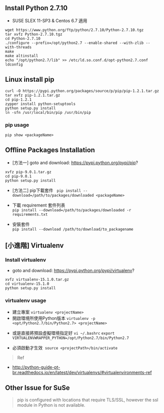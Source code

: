 
## Install Python 2.7.10

+ SUSE SLEX 11-SP3 & Centos 6.7 適用
```shell=
wget https://www.python.org/ftp/python/2.7.10/Python-2.7.10.tgz
tar xvfz Python-2.7.10.tgz
cd Python-2.7.10
./configure --prefix=/opt/python2.7 --enable-shared --with-zlib --with-threads
make
make altinstall
echo "/opt/python2.7/lib" >> /etc/ld.so.conf.d/opt-python2.7.conf
ldconfig
```

## Linux install pip

```shell=
curl -O https://pypi.python.org/packages/source/p/pip/pip-1.2.1.tar.gz
tar xvfz pip-1.2.1.tar.gz
cd pip-1.2.1
zypper install python-setuptools
python setup.py install
ln -sfn /usr/local/bin/pip /usr/bin/pip
```
### pip usage

```shell=
pip show <packageName>
```



## Offline Packages Installation

+ [方法一] goto and download: https://pypi.python.org/pypi/pip?

```shell=
xvfz pip-9.0.1.tar.gz
cd pip-9.0.1
python setup.py install
```

+ [方法二] pip下載套件  
`pip install --download=/path/to/packages/downloaded <packageName>`

+ 下載 requirement 套件列表  
`pip install --download=/path/to/packages/downloaded -r requirements.txt`

+ 安裝套件  
`pip install --download /path/to/download/to_packagename`




## [小進階] Virtualenv
### Install virtualenv

+ goto and download: https://pypi.python.org/pypi/virtualenv?

```shell=
xvfz virtualenv-15.1.0.tar.gz
cd virtualenv-15.1.0
python setup.py install
```

### virtualenv usage

+ 建立專案
`virtualenv <projectName>`
+ 開啟環境所使用Python版本
`virtualenv -p <opt/Python2.7/bin/Python2.7> <projectName>`
 - 或是直接將預設虛擬環境指定好 `vi ~/.bashrc`
 `export VIRTUALENVWRAPPER_PYTHON=/opt/Python2.7/bin/Python2.7`
+ 必須啟動才生效
  `source <projectPath>/bin/activate`

> Ref
+ http://python-guide-pt-br.readthedocs.io/en/latest/dev/virtualenvs/#virtualenvironments-ref

## Other Issue for SuSe

> pip is configured with locations that require TLS/SSL, however the ssl module in Python is not available.




